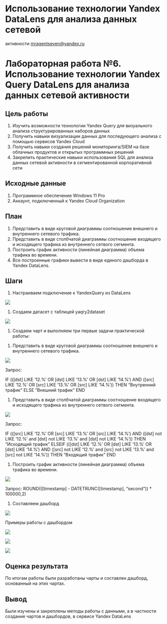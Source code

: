 # Использование технологии Yandex DataLens для анализа данных сетевой
активности
mragentseven@yandex.ru

# Лабораторная работа №6. Использование технологии Yandex Query DataLens для анализа данных сетевой активности

## Цель работы

1.  Изучить возможности технологии Yandex Query для визуального анализа
    структурированных наборов данных
2.  Получить навыки визуализации данных для последующего анализа с
    помощью сервисов Yandex Cloud
3.  Получить навыки создания решений мониторинга/SIEM на базе облачных
    продуктов и открытых программных решений
4.  Закрепить практические навыки использования SQL для анализа данных
    сетевой активности в сегментированной корпоративной сети

## Исходные данные

1.  Программное обеспечение Windows 11 Pro
2.  Аккаунт, подключенный к Yandex Cloud Organization

## План

1.  Представить в виде круговой диаграммы соотношение внешнего и
    внутреннего сетевого трафика.
2.  Представить в виде столбчатой диаграммы соотношение входящего и
    исходящего трафика из внутреннего сетвого сегмента.
3.  Построить график активности (линейная диаграмма) объема трафика во
    времени.
4.  Все построенные графики вывести в виде единого дашборда в Yandex
    DataLens.

## Шаги

1.  Настраиваем подключение к YandexQuery из DataLens

![](img/1.png)

1.  Создаем датасет с таблицей yaqry2dataset

![](img/2.png)

1.  Создаем чарт и выполняем три первые задачи практической работы:

<!-- -->

1.  Представить в виде круговой диаграммы соотношение внешнего и
    внутреннего сетевого трафика.

![](img/3.png)

Запрос:

IF ((\[dst\] LIKE ‘12.%’ OR \[dst\] LIKE ‘13.%’ OR \[dst\] LIKE ‘14.%’)
AND (\[src\] LIKE ‘12.%’ OR \[src\] LIKE ‘13.%’ OR \[src\] LIKE ‘14.%’))
THEN “Внутренний трафик” ELSE “Внешний трафик” END

1.  Представить в виде столбчатой диаграммы соотношение входящего и
    исходящего трафика из внутреннего сетвого сегмента.

![](img/4.png)

Запрос:

IF ((\[src\] LIKE ‘12.%’ OR \[src\] LIKE ‘13.%’ OR \[src\] LIKE ‘14.%’)
AND (\[dst\] not LIKE ‘12.%’ and \[dst\] not LIKE ‘13.%’ and \[dst\] not
LIKE ‘14.%’)) THEN “Исходящий трафик” ELSEIF ((\[dst\] LIKE ‘12.%’ OR
\[dst\] LIKE ‘13.%’ OR \[dst\] LIKE ‘14.%’) AND (\[src\] not LIKE ‘12.%’
and \[src\] not LIKE ‘13.%’ and \[src\] not LIKE ‘14.%’)) THEN “Входящий
трафик” END

1.  Построить график активности (линейная диаграмма) объема трафика во
    времени.

![](img/5.png)

Запрос: ROUND((\[timestamp\] - DATETRUNC(\[timestamp\], “second”)) \*
100000,2)

1.  Составляем дашборд

![](img/6.png)

Примеры работы с дашбордом

![](img/7.png)

![](img/8.png)

![](img/9.png)

## Оценка результата

По итогам работы были разработаны чарты и составлен дашборд, основанный
на этих чартах.

## Вывод

Были изучены и закреплены методы работы с данными, а в частности
создание чартов и дашбордов, в сервисе Yandex DataLens
